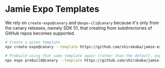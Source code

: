 # Jamie Expo Templates

We rely on `create-expo@canary` and `@expo-cli@canary` because it's only from the canary releases, namely SDK 51, that creating from subdirectories of GitHub repos becomes supported.

```sh
# Create a given template
npx create-expo@canary --template https://github.com/shirakaba/jamie-expo-templates/tree/main/templates/bare-minimum-typescript

# Prebuild using that same template again (rather than the default, expo-template-bare-minimum)
npx expo prebuild@canary --template https://github.com/shirakaba/jamie-expo-templates/tree/main/templates/bare-minimum-typescript
```
